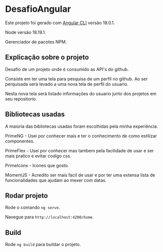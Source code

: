 # DesafioAngular

Este projeto foi gerado com [Angular CLI](https://github.com/angular/angular-cli) versão 18.0.1.

Node versão 18.19.1.

Gerenciador de pacotes NPM.

## Explicação sobre o projeto

Desafio de um projeto onde é consumido as API's do github.

Consiste em ter uma tela para pesquisa de um perfil no github. Ao ser perquisada será levado a uma nova tela de perfil do usuario.

Nesta nova tela será listado informações do usuario junto dos projetos em seu repositorio.

## Bibliotecas usadas

A maioria das bibliotecas usadas foram escolhidas pela minha experiência.

PrimeNG - Usei por conhecer mais e ter o conhecimento de como estilizar componentes.

PrimeFlex - Usei por conhecer mas tambem pela facilidade de usar e ser mais pratico e evitar codigo css.

PrimeIcons - Icones que gosto.

MomentJS - Acredito ser mais facil de usar e por ter uma extensa lista de funcionalidades que ajudam ao mexer com datas.

## Rodar projeto

Rode o comando `ng serve`.

Navegue para `http://localhost:4200/home`.

## Build

Rode `ng build` para buildar o projeto.

